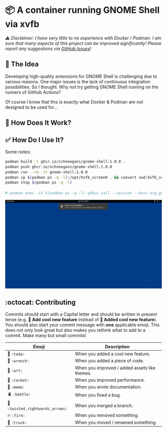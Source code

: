 # 📦 A container running GNOME Shell via xvfb

_:warning: Disclaimer: I have very little to no experience with Docker / Podman. I am sure that many aspects of this project can be improved significantly! Please report any suggestions via [GitHub Issues](https://github.com/Schneegans/gnome-shell-pod/issues)!_

## 🎉 The Idea

Developing high-quality extensions for GNOME Shell is challenging due to various reasons.
One major issues is the lack of continuous integration possibilities.
So I thought: Why not try getting GNOME Shell running on the runners of GitHub Actions?

Of course I know that this is exactly what Docker & Podman are not designed to be used for...


## 🔧 How Does It Work?




## ✅ How Do I Use It?

Some notes:

```bash
podman build -t ghcr.io/schneegans/gnome-shell:1.0.0 .
podman push ghcr.io/schneegans/gnome-shell:1.0.0
podman run --rm -it gnome-shell:1.0.0
podman cp $(podman ps -q -l):/opt/Xvfb_screen0 . && convert xwd:Xvfb_screen0 capture.jpg && eog capture.jpg
podman stop $(podman ps -q -l)

# podman exec -it $(podman ps -q -l) gdbus call --session --dest org.gnome.Shell --object-path /org/gnome/shell/extensions/flypie --method org.gnome.Shell.Extensions.flypie.ShowMenu 'Example Menu'
```

<p align="center">
  <img src ="capture.jpg" />
</p>

## :octocat: Contributing

Commits should start with a Capital letter and should be written in present tense (e.g. __:tada: Add cool new feature__ instead of __:tada: Added cool new feature__).
You should also start your commit message with **one** applicable emoji.
This does not only look great but also makes you rethink what to add to a commit. Make many but small commits!

Emoji | Description
------|------------
:tada: `:tada:` | When you added a cool new feature.
:wrench: `:wrench:` | When you added a piece of code.
:art: `:art:` | When you improved / added assets like themes.
:rocket: `:rocket:` | When you improved performance.
:memo: `:memo:` | When you wrote documentation.
:beetle: `:beetle:` | When you fixed a bug.
:twisted_rightwards_arrows: `:twisted_rightwards_arrows:` | When you merged a branch.
:fire: `:fire:` | When you removed something.
:truck: `:truck:` | When you moved / renamed something.
